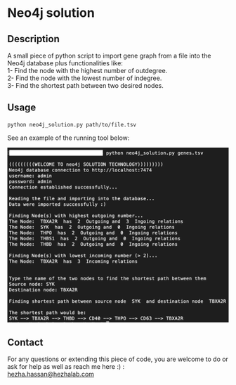 # Neo4j solution

## Description
A small piece of python script to import gene graph from a file into the Neo4j database plus functionalities like:<br/> 
1- Find the node with the highest number of outdegree.<br/>
2- Find the node with the lowest number of indegree.<br/> 
3- Find the shortest path between two desired nodes.<br/>

## Usage
```
python neo4j_solution.py path/to/file.tsv
```
See an example of the running tool below:

![Image of Yaktocat](example.png)

## Contact
For any questions or extending this piece of code, you are welcome to do or ask for help as well as reach me here :) :<br/>
hezha.hassan@hezhalab.com

